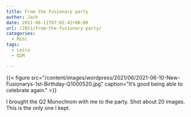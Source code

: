 ```yaml
---
title: From the Fusionary party
author: Jack
date: 2021-06-11T07:02:42+00:00
url: /2021/from-the-fusionary-party/
categories:
  - Misc
tags:
  - Leica
  - Q2M

---
```


{{< figure src="/content/images/wordpress/2021/06/2021-06-10-New-Fusionarys-1st-Birthday-Q1000520.jpg" caption="It&#8217;s good being able to celebrate again." >}}


I brought the Q2 Monochrom with me to the party. Shot about 20 images. This is the only one I kept.



 [1]: /content/images/wordpress/2021/06/2021-06-10-New-Fusionarys-1st-Birthday-Q1000520.jpg